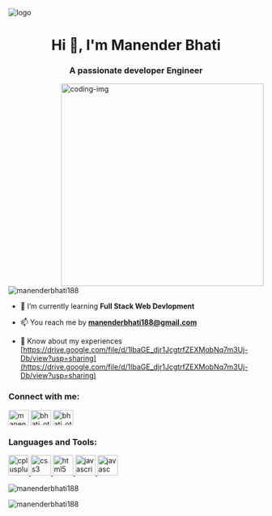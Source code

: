 ![logo](https://user-images.githubusercontent.com/92909979/244960433-097bfb9e-3310-4655-aa0a-2a431b3b38d0.jpg)
<body style=background-color="white">
<h1 align="center">Hi 👋, I'm Manender Bhati</h1>
<h3 align="center">A passionate developer Engineer </h3>
<img align="right"alt="coding-img" width="400" src="https://miro.medium.com/max/1600/0*C-cPP9D2MIyeexAT.gif"

<p align="left"> <img src="https://komarev.com/ghpvc/?username=manenderbhati188&label=Profile%20views&color=0e75b6&style=flat" alt="manenderbhati188" /> </p>

- 🌱 I’m currently learning **Full Stack Web Devlopment**

- 📫 You reach me by **manenderbhati188@gmail.com**

- 📄 Know about my experiences [https://drive.google.com/file/d/1lbaGE_djr1JcgtrfZEXMobNq7m3Uj-Db/view?usp=sharing](https://drive.google.com/file/d/1lbaGE_djr1JcgtrfZEXMobNq7m3Uj-Db/view?usp=sharing)

<h3 align="left">Connect with me:</h3>
<p align="left">
<a href="https://linkedin.com/in/manenderbhati188" target="blank"> <img align="center"  src="https://cdn-icons-png.flaticon.com/512/174/174857.png" alt="manenderbhati188" height="30" width="40" /></a>
<a href="https://instagram.com/bhati_ottu" target="blank"><img align="center" src="https://upload.wikimedia.org/wikipedia/commons/thumb/5/58/Instagram-Icon.png/1025px-Instagram-Icon.png" alt="bhati_ottu" height="30" width="40" /></a>
  <a href="https://www.facebook.com/profile.php?id=100012660576202" target="blank"><img align="center" src="https://cdn-icons-png.flaticon.com/512/124/124010.png" alt="bhati_ottu" height="30" width="40" /></a>
</p>
</p>

<h3 align="left">Languages and Tools:</h3>
<p align="left"> <a href="https://www.w3schools.com/cpp/" target="_blank" rel="noreferrer"> <img src="https://cdn-icons-png.flaticon.com/512/6132/6132222.png" alt="cplusplus" width="40" height="40"/> </a> <a href="https://www.w3schools.com/css/" target="_blank" rel="noreferrer"> <img src="https://cdn-icons-png.flaticon.com/512/919/919826.png" alt="css3" width="40" height="40"/> </a> <a href="https://www.w3.org/html/" target="_blank" rel="noreferrer"> <img src="https://encrypted-tbn0.gstatic.com/images?q=tbn:ANd9GcQWTakcPR56RcbFsM0-EQjVmfRy7TadGKAzrQ&usqp=CAU" alt="html5" width="40" height="40"/> </a> <a href="https://nodejs.org" target="_blank" rel="noreferrer"> <img src="https://imagedelivery.net/5MYSbk45M80qAwecrlKzdQ/38a9cafe-c53e-47f2-f431-428120462000/public" alt="javascript" width="40" height="40"/> </a> <a href="https://nodejs.org" target="_blank" rel="noreferrer"> <img src="https://upload.wikimedia.org/wikipedia/commons/thumb/d/d9/Node.js_logo.svg/2560px-Node.js_logo.svg.png" alt="javasc" width="40" height="40"/> </a> </p>

<p><img align="center" src="https://github-readme-stats.vercel.app/api/top-langs?username=manenderbhati188&show_icons=true&locale=en&layout=compact" alt="manenderbhati188" /></p>

<p><img align="center" src="https://github-readme-streak-stats.herokuapp.com/?user=manenderbhati188&" alt="manenderbhati188" /></p>
</body>
